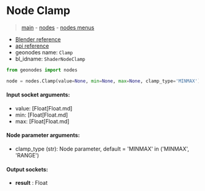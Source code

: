 # Node Clamp

> [main](../structure.md) - [nodes](nodes.md) - [nodes menus](nodes_menus.md)

- [Blender reference](https://docs.blender.org/manual/en/latest/modeling/geometry_nodes/utilities/clamp.html)
- [api reference](https://docs.blender.org/api/current/bpy.types.ShaderNodeClamp.html)
- geonodes name: `Clamp`
- bl_idname: `ShaderNodeClamp`

```python
from geonodes import nodes

node = nodes.Clamp(value=None, min=None, max=None, clamp_type='MINMAX')
```

#### Input socket arguments:

- value: [Float[Float.md]
- min: [Float[Float.md]
- max: [Float[Float.md]

#### Node parameter arguments:

- clamp_type (str): Node parameter, default = 'MINMAX' in ('MINMAX', 'RANGE')

#### Output sockets:

- **result** : Float

